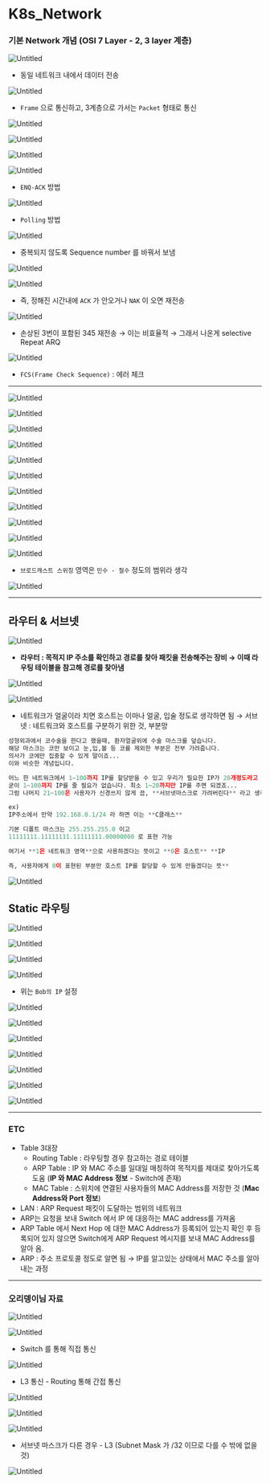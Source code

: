 # K8s_Network

### 기본 Network 개념 (OSI 7 Layer - 2, 3 layer 계층)

![Untitled](OSI_7_Laye%2025cdb/Untitled%201.png)

- 동일 네트워크 내에서 데이터 전송

![Untitled](OSI_7_Laye%2025cdb/Untitled%202.png)

- `Frame` 으로 통신하고, 3계층으로 가서는 `Packet` 형태로 통신

![Untitled](OSI_7_Laye%2025cdb/Untitled%203.png)

![Untitled](OSI_7_Laye%2025cdb/Untitled%204.png)

![Untitled](OSI_7_Laye%2025cdb/Untitled%205.png)

![Untitled](OSI_7_Laye%2025cdb/Untitled%206.png)

- `ENQ-ACK` 방법

![Untitled](OSI_7_Laye%2025cdb/Untitled%207.png)

- `Polling` 방법

![Untitled](OSI_7_Laye%2025cdb/Untitled%208.png)

- 중복되지 않도록 Sequence number 를 바꿔서 보냄

![Untitled](OSI_7_Laye%2025cdb/Untitled%209.png)

![Untitled](OSI_7_Laye%2025cdb/Untitled%2010.png)

- 즉, 정해진 시간내에 `ACK` 가 안오거나 `NAK` 이 오면 재전송

![Untitled](OSI_7_Laye%2025cdb/Untitled%2011.png)

- 손상된 3번이 포함된 345 재전송 → 이는 비효율적
→ 그래서 나온게 selective Repeat ARQ

![Untitled](OSI_7_Laye%2025cdb/Untitled%2012.png)

- `FCS(Frame Check Sequence)` : 에러 체크

---

![Untitled](OSI_7_Laye%2025cdb/Untitled%2013.png)

![Untitled](OSI_7_Laye%2025cdb/Untitled%2014.png)

![Untitled](OSI_7_Laye%2025cdb/Untitled%2015.png)

![Untitled](OSI_7_Laye%2025cdb/Untitled%2016.png)

![Untitled](OSI_7_Laye%2025cdb/Untitled%2017.png)

![Untitled](OSI_7_Laye%2025cdb/Untitled%2018.png)

 

![Untitled](OSI_7_Laye%2025cdb/Untitled%2019.png)

![Untitled](OSI_7_Laye%2025cdb/Untitled%2020.png)

![Untitled](OSI_7_Laye%2025cdb/Untitled%2021.png)

![Untitled](OSI_7_Laye%2025cdb/Untitled%2022.png)

![Untitled](OSI_7_Laye%2025cdb/Untitled%2023.png)

- `브로드캐스트 스위칭` 영역은 `민수 - 철수` 정도의 범위라 생각

![Untitled](OSI_7_Laye%2025cdb/Untitled%2024.png)

---

## 라우터 & 서브넷

![Untitled](OSI_7_Laye%2025cdb/Untitled%2025.png)

- **라우터 : 목적지 IP 주소를 확인하고 경로를 찾아 패킷을 전송해주는 장비
→ 이때 라우팅 테이블을 참고해 경로를 찾아냄**

![Untitled](OSI_7_Laye%2025cdb/Untitled%2026.png)

![Untitled](OSI_7_Laye%2025cdb/Untitled%2027.png)

- 네트워크가 얼굴이라 치면 호스트는 이마나 얼굴, 입술 정도로 생각하면 됨
→ 서브넷 : 네트워크와 호스트를 구분하기 위한 것, 부분망

```python
성형외과에서 코수술을 한다고 했을때, 환자얼굴위에 수술 마스크를 덮습니다. 
해당 마스크는 코만 보이고 눈,입,볼 등 코를 제외한 부분은 전부 가려줍니다. 
의사가 코에만 집중할 수 있게 말이죠... 
이와 비슷한 개념입니다. 

어느 한 네트워크에서 1~100까지 IP를 할당받을 수 있고 우리가 필요한 IP가 20개정도라고 가정할 때, 
굳이 1~100까지 IP를 줄 필요가 없습니다. 최소 1~20까지만 IP를 주면 되겠죠...
그럼 나머지 21~100은 사용자가 신경쓰지 않게 끔, **서브넷마스크로 가려버린다** 라고 생각

ex)
IP주소에서 만약 192.168.0.1/24 라 하면 이는 **C클래스**

기본 디폴트 마스크는 255.255.255.0 이고
11111111.11111111.11111111.00000000 로 표현 가능

여기서 **1은 네트워크 영역**으로 사용하겠다는 뜻이고 **0은 호스트** **IP

즉, 사용자에게 0이 표현된 부분만 호스트 IP를 할당할 수 있게 만들겠다는 뜻**
```

![Untitled](OSI_7_Laye%2025cdb/Untitled%2028.png)

## Static 라우팅

![Untitled](OSI_7_Laye%2025cdb/Untitled%2029.png)

![Untitled](OSI_7_Laye%2025cdb/Untitled%2030.png)

![Untitled](OSI_7_Laye%2025cdb/Untitled%2031.png)

![Untitled](OSI_7_Laye%2025cdb/Untitled%2032.png)

- 위는 `Bob의 IP` 설정

![Untitled](OSI_7_Laye%2025cdb/Untitled%2033.png)

![Untitled](OSI_7_Laye%2025cdb/Untitled%2034.png)

![Untitled](OSI_7_Laye%2025cdb/Untitled%2035.png)

![Untitled](OSI_7_Laye%2025cdb/Untitled%2036.png)

![Untitled](OSI_7_Laye%2025cdb/Untitled%2037.png)

![Untitled](OSI_7_Laye%2025cdb/Untitled%2038.png)

![Untitled](OSI_7_Laye%2025cdb/Untitled%2039.png)

---

### ETC

- Table 3대장
    - Routing Table : 라우팅할 경우 참고하는 경로 테이블
    - ARP Table : IP 와 MAC 주소를 일대일 매칭하여 목적지를 제대로 찾아가도록 도움 (**IP 와 MAC Address 정보** - Switch에 존재)
    - MAC Table : 스위치에 연결된 사용자들의 MAC Address를 저장한 것 (**Mac Address와 Port 정보**)
- LAN : ARP Request 패킷이 도달하는 범위의 네트워크
- ARP는 요청을 보내 Switch 에서 IP 에 대응하는 MAC address를 가져옴
- ARP Table 에서 Next Hop 에 대한 MAC Address가 등록되어 있는지 확인 후 등록되어 있지 않으면 Switch에게 ARP Request 메시지를 보내 MAC Address를 알아 옴.
- ARP : 주소 프로토콜 정도로 알면 됨
→ IP를 알고있는 상태에서 MAC 주소를 알아내는 과정

---

### 오리뎅이님 자료

![Untitled](K8s_Networ%20a4c3f/Untitled.png)

![Untitled](K8s_Networ%20a4c3f/Untitled%201.png)

- Switch 를 통해 직접 통신

![Untitled](K8s_Networ%20a4c3f/Untitled%202.png)

- L3 통신 - Routing 통해 간접 통신

![Untitled](K8s_Networ%20a4c3f/Untitled%203.png)

![Untitled](K8s_Networ%20a4c3f/Untitled%204.png)

![Untitled](K8s_Networ%20a4c3f/Untitled%205.png)

- 서브넷 마스크가 다른 경우 - L3 (Subnet Mask 가 /32 이므로 다를 수 밖에 없을 것)

![Untitled](K8s_Networ%20a4c3f/Untitled%206.png)